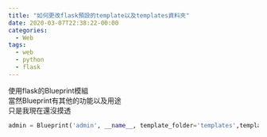 ```yaml
---
title: "如何更改flask預設的template以及templates資料夾"
date: 2020-03-07T22:38:22-00:00
categories:
  - Web
tags:
  - web
  - python
  - flask
---
```

  
使用flask的Blueprint模組  
當然Blueprint有其他的功能以及用途  
只是我現在還沒摸透  
```python 
admin = Blueprint('admin', __name__, template_folder='templates',templates_folder='static/')
```  
